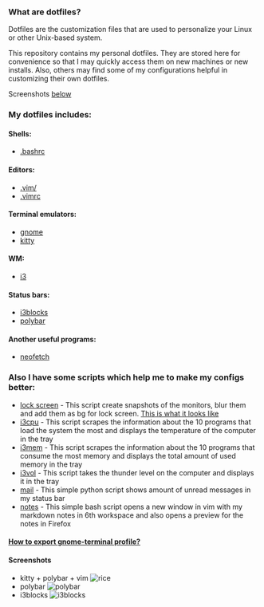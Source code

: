 ### What are dotfiles?
Dotfiles are the customization files that are used to personalize your Linux or other Unix-based system.  

This repository contains my personal dotfiles. They are stored here for convenience so that I may quickly access them on new machines or new installs. Also, others may find some of my configurations helpful in customizing their own dotfiles.  

Screenshots [below](#screenshots)
### My dotfiles includes:
#### Shells:
- [.bashrc](https://github.com/danillucky1234/dotfiles/blob/main/.bashrc)

#### Editors:
- [.vim/](https://github.com/danillucky1234/dotfiles/tree/main/.vim)
- [.vimrc](https://github.com/danillucky1234/dotfiles/blob/main/.vimrc)

#### Terminal emulators:
- [gnome](https://github.com/danillucky1234/dotfiles/blob/main/gnome-terminal-profile.dconf)
- [kitty](https://github.com/danillucky1234/dotfiles/blob/main/.config/kitty/kitty.conf)

#### WM:
- [i3](https://github.com/danillucky1234/dotfiles/blob/main/.config/i3)

#### Status bars:
- [i3blocks](https://github.com/danillucky1234/dotfiles/blob/main/.config/i3blocks)  
- [polybar](https://github.com/danillucky1234/dotfiles/blob/main/.config/polybar/)

#### Another useful programs:
- [neofetch](https://github.com/danillucky1234/dotfiles/blob/main/.config/neofetch)

### Also I have some scripts which help me to make my configs better:
- [lock screen](https://github.com/danillucky1234/dotfiles/blob/main/.local/bin/lock.sh) - This script create snapshots of the monitors, blur them and add them as bg for lock screen. [This is what it looks like](https://imgur.com/gallery/CNW9TQZ)
- [i3cpu](https://github.com/danillucky1234/dotfiles/blob/main/.local/bin/i3cpu) - This script scrapes the information about the 10 programs that load the system the most and displays the temperature of the computer in the tray
- [i3mem](https://github.com/danillucky1234/dotfiles/blob/main/.local/bin/i3mem) - This script scrapes the information about the 10 programs that consume the most memory and displays the total amount of used memory in the tray
- [i3vol](https://github.com/danillucky1234/dotfiles/blob/main/.local/bin/i3vol) - This script takes the thunder level on the computer and displays it in the tray  
- [mail](https://github.com/danillucky1234/dotfiles/blob/main/.config/polybar/mail.py) - This simple python script shows amount of unread messages in my status bar
- [notes](https://github.com/danillucky1234/dotfiles/blob/main/.config/polybar/openNotes.sh) - This simple bash script opens a new window in vim with my markdown notes in 6th workspace and also opens a preview for the notes in Firefox

#### [How to export gnome-terminal profile?](https://gist.github.com/reavon/0bbe99150810baa5623e5f601aa93afc)

<a name="screenshots"></a>
#### Screenshots
- kitty + polybar + vim
![rice](https://github.com/danillucky1234/dorfiles/blob/main/screenshots/rice.png)
- polybar
![polybar](https://github.com/danillucky1234/dorfiles/blob/main/screenshots/polybar.png)
- i3blocks
![i3blocks](https://github.com/danillucky1234/dorfiles/blob/main/screenshots/i3blocks.png)
